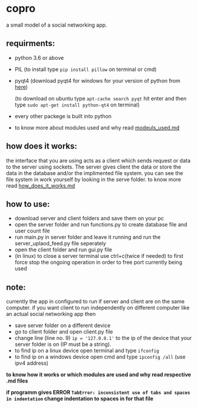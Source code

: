 # copro
  a small model of a social networking app.

requirments:
  -
  - python 3.6 or above
  - PIL (to install type `pip install pillow` on terminal or cmd)
  - pyqt4 (download pyqt4 for windows for your version of python from [here](https://www.lfd.uci.edu/~gohlke/pythonlibs/#pyqt4))
  
    (to download on ubuntu type `apt-cache search pyqt` hit enter and then type `sudo apt-get install python-qt4` on terminal)
  - every other packege is built into python
  - to know more about modules used and why read [modeuls_used.md](https://github.com/planetred-cc/copro/blob/master/modules_used.md#components)
  
how does it works:
  -
  the interface that you are using acts as a client which sends request or data to the server using sockets. The server           gives client the data or store the data in the database and/or the implimented file system. you can see the file 
  system in work yourself by looking in the serve folder. to know more read [how_does_it_works.md](https://github.com/planetred-cc/copro/blob/master/how_does_it_works.md#creating-account)

how to use:
  -
  - download server and client folders and save them on your pc
  - open the server folder and run functions.py to create database file and user count file
  - run main.py in server folder and leave it running and run the server_uplaod_feed.py file seperately
  - open the client folder and run gui.py file
  - (in linux) to close a server terminal use ctrl+c(twice if needed) to first force stop the ongoing operation in order to free port    currently being used
  
note:
  -
  currently the app in configured to run if server and client are on the same computer. if you want client to
  run independently on different computer like an actual social networking app then
  - save server folder on a different device
  - go to client folder and open client.py file 
  - change line (line no. 9) ` ip = '127.0.0.1' ` to the ip of the device that your server folder is on (IP must be a string).
  - to find ip on a linux device open terminal and type `ifconfig`  
  - to find ip on a windows device open cmd and type `ipconfig /all` (use ipv4 address) 

 **to know how it works or which modules are used and why read respective .md files**
 
 **if programm gives ERROR `TabError: inconsistent use of tabs and spaces in indentation` change indentation to spaces in for that file**
